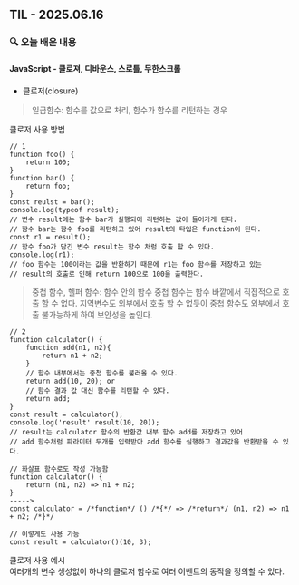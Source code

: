 ## TIL - 2025.06.16

### 🔍 오늘 배운 내용

#### JavaScript - 클로져, 디바운스, 스로틀, 무한스크롤
 
- 클로저(closure)<br>
> 일급함수: 함수를 값으로 처리, 함수가 함수를 리턴하는 경우

클로저 사용 방법
```
// 1
function foo() {
    return 100;
}
function bar() {
    return foo;
}
const reulst = bar();
console.log(typeof result); 
// 변수 result에는 함수 bar가 실행되어 리턴하는 값이 들어가게 된다.
// 함수 bar는 함수 foo를 리턴하고 있어 result의 타입은 function이 된다.
const r1 = result();
// 함수 foo가 담긴 변수 result는 함수 처럼 호출 할 수 있다.
console.log(r1);
// foo 함수는 100이라는 값을 반환하기 때문에 r1는 foo 함수를 저장하고 있는
// result의 호출로 인해 return 100으로 100을 출력한다.
```
> 중첩 함수, 헬퍼 함수: 함수 안의 함수
> 중첩 함수는 함수 바깥에서 직접적으로 호출 할 수 없다.
> 지역변수도 외부에서 호출 할 수 없듯이 중첩 함수도 외부에서 호출 불가능하게 하여 보안성을 높인다.
```
// 2
function calculator() {
    function add(n1, n2){
        return n1 + n2;
    }
    // 함수 내부에서는 중첩 함수를 불러올 수 있다.
    return add(10, 20); or
    // 함수 결과 값 대신 함수를 리턴할 수 있다.
    return add;
}
const result = calculator();
console.log('result' result(10, 20));
// result는 calculator 함수의 반환값 내부 함수 add를 저장하고 있어
// add 함수처럼 파라미터 두개를 입력받아 add 함수를 실행하고 결과값을 반환받을 수 있다.

// 화살표 함수로도 작성 가능함
function calculator() {
    return (n1, n2) => n1 + n2;
}
----->
const calculator = /*function*/ () /*{*/ => /*return*/ (n1, n2) => n1 + n2; /*}*/

// 이렇게도 사용 가능
const result = calculator()(10, 3);
```
클로저 사용 예시<br>
여러개의 변수 생성없이 하나의 클로저 함수로 여러 이벤트의 동작을 정의할 수 있다.